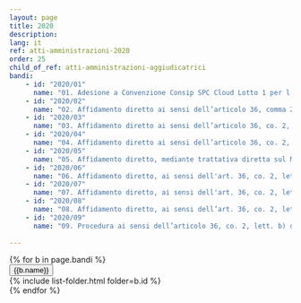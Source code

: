 ```yaml
---
layout: page
title: 2020
description: 
lang: it
ref: atti-amministrazioni-2020
order: 25
child_of_ref: atti-amministrazioni-aggiudicatrici
bandi:
    - id: "2020/01"
      name: "01. Adesione a Convenzione Consip SPC Cloud Lotto 1 per l'acquisizione dei servizi di cloud computing - Servizi professionali di Cloud Enabling - CIG del contratto quadro: 55187486EA"
    - id: "2020/02"
      name: "02. Affidamento diretto ai sensi dell’articolo 36, comma 2, lettera a) del D.Lgs. 50/2016, mediante Ordine diretto di acquisto sul MePA per l'acquisizione di n. 4 access point - CIG. ZE32BA64DF"
    - id: "2020/03"
      name: "03. Affidamento diretto ai sensi dell’articolo 36, co. 2, lett. a) del D.Lgs. 50/2016, mediante trattativa diretta sul MePA per l'acquisizione della licenza d'uso della piattaforma Mailup per una durata di 12 mesi - CIG. 8150006DB3"
    - id: "2020/04"
      name: "04. Affidamento diretto ai sensi dell’articolo 36, co. 2, lett. a) del D.Lgs. 50/2016, mediante Trattativa diretta sul MePA, avente ad oggetto il servizio di migrazione dei dati e contenuti relativi alla piattaforma MailUP - CIG. 8150006DB3"
    - id: "2020/05"
      name: "05. Affidamento diretto, mediante trattativa diretta sul MePA, ai sensi dell’art. 36, co. 2, lett. a) del D.lgs. 50 del 2016, del servizio di supporto specialistico per i lavori e gli arredamenti della sede progetto di lavori di adeguamento della sede - CIG. 8169412C0A"
    - id: "2020/06"
      name: "06. Affidamento diretto, ai sensi dell'art. 36, co. 2, lett. a), mediante trattativa diretta sul MePA, dei servizi di creazione, aggiornamento e manutenzione evolutiva del codice dei siti di PagoPA - CIG. 8183813820"
    - id: "2020/07"
      name: "07. Affidamento diretto, ai sensi dell'art. 36, co. 2, lett. a), dei servizi di verifica della sicurezza dell'app IO, penetration test - CIG. 8215715E7B"
    - id: "2020/08"
      name: "08. Affidamento diretto, ai sensi dell’art. 36, co. 2, lett. a) del D.Lgs. 50/2016, mediante ordine di acquisto sul MePA, per la fornitura fornitura di licenze Adobe - CIG. Z322BEFDC5"
    - id: "2020/09"
      name: "09. Procedura ai sensi dell’articolo 36, co. 2, lett. b) del D.Lgs. 50/2016, per la fornitura di portatili MacBook Pro - Procedura con richiesta di offerta aperta sul MePA - CIG. 81837471AB"
    
---
```




<div id="collapseDiv" class="collapse-div" role="tablist">
  {% for b in page.bandi %}
  <div class="collapse-header" id="heading{{forloop.index}}">
    <button data-toggle="collapse" data-target="#collapse{{forloop.index}}" aria-expanded="false" aria-controls="collapse{{forloop.index}}">
      {{b.name}}
    </button>
  </div>
  <div id="collapse{{forloop.index}}" class="collapse " role="tabpanel" aria-labelledby="heading{{forloop.index}}">
    <div class="collapse-body">
      {% include list-folder.html folder=b.id %}
    </div>
  </div>
  {% endfor %}
</div>